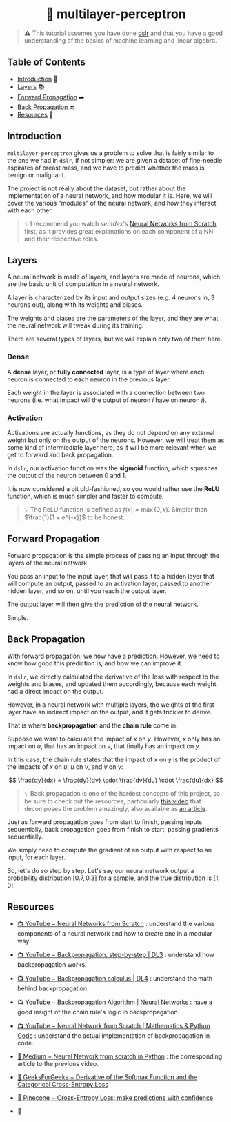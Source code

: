 <h1 align='center'> 🧠 multilayer-perceptron</h1>

> ⚠️ This tutorial assumes you have done [dslr](https://github.com/leogaudin/dslr) and that you have a good understanding of the basics of machine learning and linear algebra.

## Table of Contents

- [Introduction](#introduction) 👋
- [Layers](#layers) 📚
- [Forward Propagation](#forward-propagation) ➡️
- [Back Propagation](#back-propagation) 🔙
- [Resources](#resources) 📖
<!-- - [Losses](#losses) 📉
- [Optimizers](#optimizers) 🚀 -->

## Introduction

`multilayer-perceptron` gives us a problem to solve that is fairly similar to the one we had in `dslr`, if not simpler: we are given a dataset of fine-needle aspirates of breast mass, and we have to predict whether the mass is benign or malignant.

The project is not really about the dataset, but rather about the implementation of a neural network, and how modular it is. Here, we will cover the various "modules" of the neural network, and how they interact with each other.

> 💡 I recommend you watch *sentdex*'s [Neural Networks from Scratch](https://www.youtube.com/playlist?list=PLQVvvaa0QuDcjD5BAw2DxE6OF2tius3V3) first, as it provides great explanations on each component of a NN and their respective roles.

## Layers

A neural network is made of layers, and layers are made of neurons, which are the basic unit of computation in a neural network.

A layer is characterized by its input and output sizes (e.g. 4 neurons in, 3 neurons out), along with its weights and biases.

The weights and biases are the parameters of the layer, and they are what the neural network will tweak during its training.

There are several types of layers, but we will explain only two of them here.

### Dense

A **dense** layer, or **fully connected** layer, is a type of layer where each neuron is connected to each neuron in the previous layer.

Each weight in the layer is associated with a connection between two neurons (i.e. what impact will the output of neuron $i$ have on neuron $j$).

### Activation

Activations are actually functions, as they do not depend on any external weight but only on the output of the neurons. However, we will treat them as some kind of intermiediate layer here, as it will be more relevant when we get to forward and back propagation.

In `dslr`, our activation function was the **sigmoid** function, which squashes the output of the neuron between 0 and 1.

It is now considered a bit old-fashioned, so you would rather use the **ReLU** function, which is much simpler and faster to compute.

> 💡 The ReLU function is defined as $f(x) = \max(0, x)$. Simpler than $\frac{1}{1 + e^{-x}}$ to be honest.

## Forward Propagation

Forward propagation is the simple process of passing an input through the layers of the neural network.

You pass an input to the input layer, that will pass it to a hidden layer that will compute an output, passed to an activation layer, passed to another hidden layer, and so on, until you reach the output layer.

The output layer will then give the prediction of the neural network.

Simple.

## Back Propagation

With forward propagation, we now have a prediction. However, we need to know how good this prediction is, and how we can improve it.

In `dslr`, we directly calculated the derivative of the loss with respect to the weights and biases, and updated them accordingly, because each weight had a direct impact on the output.

However, in a neural network with multiple layers, the weights of the first layer have an indirect impact on the output, and it gets trickier to derive.

That is where **backpropagation** and the **chain rule** come in.

Suppose we want to calculate the impact of $x$ on $y$. However, $x$ only has an impact on $u$, that has an impact on $v$, that finally has an impact on $y$.

In this case, the chain rule states that the impact of $x$ on $y$ is the product of the impacts of $x$ on $u$, $u$ on $v$, and $v$ on $y$:

$$
\frac{dy}{dx} = \frac{dy}{dv} \cdot \frac{dv}{du} \cdot \frac{du}{dx}
$$

> 💡 Back propagation is one of the hardest concepts of this project, so be sure to check out the resources, particularly [this video](https://www.youtube.com/watch?v=pauPCy_s0Ok) that decomposes the problem amazingly, also available as  [an article](https://towardsdatascience.com/math-neural-network-from-scratch-in-python-d6da9f29ce65).

Just as forward propagation goes from start to finish, passing inputs sequentially, back propagation goes from finish to start, passing gradients sequentially.

We simply need to compute the gradient of an output with respect to an input, for each layer.

So, let's do so step by step. Let's say our neural network output a probability distribution $[0.7, 0.3]$ for a sample, and the true distribution is $[1, 0]$.

## Resources

- [📺 YouTube − Neural Networks from Scratch](https://www.youtube.com/playlist?list=PLQVvvaa0QuDcjD5BAw2DxE6OF2tius3V3) : understand the various components of a neural network and how to create one in a modular way.
- [📺 YouTube − Backpropagation, step-by-step | DL3](https://www.youtube.com/watch?v=Ilg3gGewQ5U) : understand how backpropagation works.
- [📺 YouTube − Backpropagation calculus | DL4](https://www.youtube.com/watch?v=tIeHLnjs5U8) : understand the math behind backpropagation.
- [📺 YouTube − Backpropagation Algorithm | Neural Networks](https://www.youtube.com/watch?v=sIX_9n-1UbM) : have a good insight of the chain rule's logic in backpropagation.
- [📺 YouTube − Neural Network from Scratch | Mathematics & Python Code](https://www.youtube.com/watch?v=pauPCy_s0Ok) : understand the actual implementation of backpropagation in code.
- [📖 Medium − Neural Network from scratch in Python](https://towardsdatascience.com/math-neural-network-from-scratch-in-python-d6da9f29ce65) : the corresponding article to the previous video.
- [📖 GeeksForGeeks − Derivative of the Softmax Function and the Categorical Cross-Entropy Loss](https://www.geeksforgeeks.org/derivative-of-the-softmax-function-and-the-categorical-cross-entropy-loss/)
- [📖 Pinecone − Cross-Entropy Loss: make predictions with confidence](hthttps://www.pinecone.io/learn/cross-entropy-loss/)

- [💬 ]()
